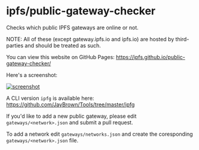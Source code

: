 # ipfs/public-gateway-checker

Checks which public IPFS gateways are online or not.

NOTE: All of these (except gateway.ipfs.io and ipfs.io) are hosted by third-parties and should be treated as such.

You can view this website on GitHub Pages: https://ipfs.github.io/public-gateway-checker/

Here's a screenshot:

[![screenshot](https://ipfs.io/ipfs/QmXjfm5cDZrgb17xYjzVpgswuQ1sVysBenDfcRYZ5t6K1H)](https://ipfs.github.io/public-gateway-checker/)

A CLI version `ipfg` is available here: https://github.com/JayBrown/Tools/tree/master/ipfg

If you'd like to add a new public gateway, please edit `gateways/<network>.json` and submit a pull request.

To add a network edit `gateways/networks.json` and create the coresponding `gateways/<network>.json` file.

